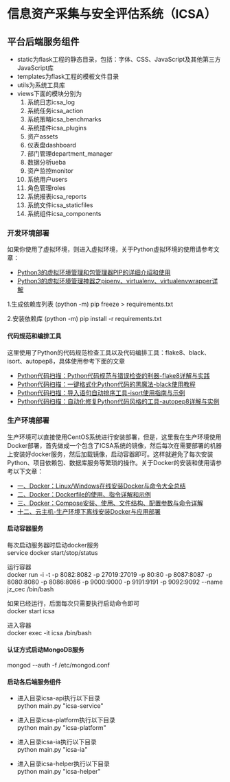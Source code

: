 # 信息资产采集与安全评估系统（ICSA）

## 平台后端服务组件


* static为flask工程的静态目录，包括：字体、CSS、JavaScript及其他第三方JavaScript库
* templates为flask工程的模板文件目录
* utils为系统工具库
* views下面的模块分别为
  1. 系统日志icsa_log
  2. 系统任务icsa_action
  3. 系统策略icsa_benchmarks
  4. 系统插件icsa_plugins
  5. 资产assets
  6. 仪表盘dashboard
  7. 部门管理department_manager
  8. 数据分析ueba
  9. 资产监控monitor
  10. 系统用户users
  11. 角色管理roles
  12. 系统报表icsa_reports
  13. 系统文件icsa_staticfiles
  14. 系统组件icsa_components

### 开发环境部署

如果你使用了虚拟环境，则进入虚拟环境，关于Python虚拟环境的使用请参考文章：  
* [Python3的虚拟环境管理和包管理器PIP的详细介绍和使用](https://mp.weixin.qq.com/s/sq7hWN0OnjPkYse_798soQ)  
* [Python3的虚拟环境管理神器之pipenv、virtualenv、virtualenvwrapper详解](https://mp.weixin.qq.com/s/v6KuQj_OqCdPUpVGvf87Uw)  

1.生成依赖库列表
(python -m) pip freeze > requirements.txt

2.安装依赖库
(python -m) pip install -r requirements.txt


#### 代码规范和编排工具

这里使用了Python的代码规范检查工具以及代码编排工具：flake8、black、isort、autopep8，具体使用参考下面的文章
* [Python代码扫描：Python代码规范与错误检查的利器-flake8详解与实践](https://mp.weixin.qq.com/s/-ksoeCDJrrJ8togcGTOIGg)
* [Python代码扫描：一键格式化Python代码的黑魔法-black使用教程](https://mp.weixin.qq.com/s/Ib2iihh1s3YTfJrGYiROVQ)
* [Python代码扫描：导入语句自动排序工具-isort使用指南与示例](https://mp.weixin.qq.com/s/f_iFjSGVTC_3hNAvy6Q-Vg)
* [Python代码扫描：自动化修复Python代码风格的工具-autopep8详解与实例](https://mp.weixin.qq.com/s/ywE-12KYI-mj6p-G5HN6Vg)

### 生产环境部署

生产环境可以直接使用CentOS系统进行安装部署，但是，这里我在生产环境使用Docker部署，首先做成一个包含了ICSA系统的镜像，然后每次在需要部署的机器上安装好docker服务，然后加载镜像，启动容器即可。这样就避免了每次安装Python、项目依赖包、数据库服务等繁琐的操作。关于Docker的安装和使用请参考以下文章：
* [一、Docker：Linux/Windows在线安装Docker与命令大全总结](https://mp.weixin.qq.com/s/nRFy6K0RDvg2l6C8yM6SUQ)
* [二、Docker：Dockerfile的使用、指令详解和示例](https://mp.weixin.qq.com/s/KkJR2TaXMuNfLXsEO1qc0g)
* [三、Docker：Compose安装、使用、文件结构、配置参数与命令详解](https://mp.weixin.qq.com/s/xWfdYlHcc0YTyksedwBP2A)
* [十二、云主机-生产环境下离线安装Docker与应用部署](https://mp.weixin.qq.com/s/keGWRXxCeD9XZPiL-uaO4A)

#### 启动容器服务
每次启动服务器时启动docker服务  
service docker start/stop/status

运行容器  
docker run -i -t -p 8082:8082 -p 27019:27019 -p 80:80 -p 8087:8087 -p 8080:8080 -p 8086:8086 -p 9000:9000 -p 9191:9191 -p 9092:9092 --name jz_cec /bin/bash

如果已经运行，后面每次只需要执行启动命令即可  
docker start icsa

进入容器  
docker exec -it icsa /bin/bash

#### 认证方式启动MongoDB服务

mongod --auth -f /etc/mongod.conf

#### 启动各后端服务组件

* 进入目录icsa-api执行以下目录  
  python main.py "icsa-service"

* 进入目录icsa-platform执行以下目录  
  python main.py "icsa-platform"

* 进入目录icsa-ia执行以下目录  
  python main.py "icsa-ia"

* 进入目录icsa-helper执行以下目录  
  python main.py "icsa-helper"
